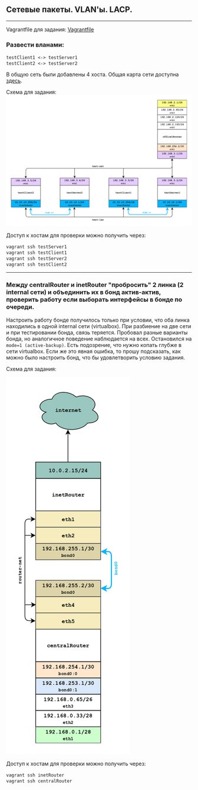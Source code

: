 
## Сетевые пакеты. VLAN'ы. LACP.
-------------
Vagrantfile для задания: [Vagrantfile](./Vagrantfile)
### Развести вланами:
```
testClient1 <-> testServer1
testClient2 <-> testServer2
```
В общую сеть были добавлены 4 хоста. Общая карта сети доступна [здесь](https://github.com/MaximMiklyaev/28.VLAN/full-map.png).

Схема для задания:
<a href="https://github.com/MaximMiklyaev/28.VLAN/vlan.png" rel="Click!">![map](./vlan.png)</a>

Доступ к хостам для проверки можно получить через:
```
vagrant ssh testServer1
vagrant ssh testClient1
vagrant ssh testServer2
vagrant ssh testClient2
```
-------------
### Между centralRouter и inetRouter "пробросить" 2 линка (2 internal сети) и объединить их в бонд актив-актив, проверить работу если выборать интерфейсы в бонде по очереди.

Настроить работу бонде получилось только при условии, что оба линка находились в одной internal сети (virtualbox). При разбиение на две сети и при тестировании бонда, связь теряется. Пробовал разные варианты бонда, но аналогичное поведение наблюдается на всех. Остановился на ```mode=1 (active-backup)```. Есть подозрение, что нужно копать глубже в сети virtualbox. Если же это явная ошибка, то прошу подсказать, как можно было настроить бонд, что бы удовлетворить условию задания.

Схема для задания:

<a href="https://github.com/MaximMiklyaev/28.VLAN/bonding.png" rel="Click!">![map](./bonding.png)</a>

Доступ к хостам для проверки можно получить через:
```
vagrant ssh inetRouter
vagrant ssh centralRouter
```
